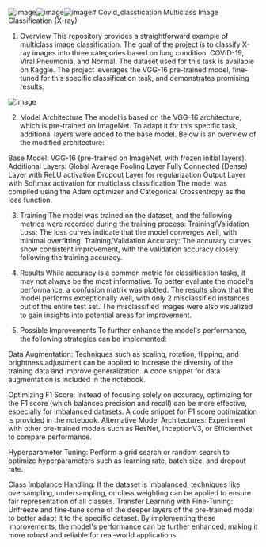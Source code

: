 ![image](https://github.com/user-attachments/assets/280d0401-d846-424c-aba2-b6e8ae068633)![image](https://github.com/user-attachments/assets/92a05e03-af99-4a8c-9e5a-5f8dade90d0c)![image](https://github.com/user-attachments/assets/de079744-4a0a-4498-8170-46f6aab6747b)# Covid_classfication
Multiclass Image Classification (X-ray)
1. Overview
This repository provides a straightforward example of multiclass image classification. The goal of the project is to classify X-ray images into three categories based on lung condition: COVID-19, Viral Pneumonia, and Normal. The dataset used for this task is available on Kaggle.
The project leverages the VGG-16 pre-trained model, fine-tuned for this specific classification task, and demonstrates promising results.


![image](https://github.com/user-attachments/assets/6d571972-e309-4857-8227-572f3951427e)




2. Model Architecture
The model is based on the VGG-16 architecture, which is pre-trained on ImageNet. To adapt it for this specific task, additional layers were added to the base model. Below is an overview of the modified architecture:

Base Model: VGG-16 (pre-trained on ImageNet, with frozen initial layers).
Additional Layers:
Global Average Pooling Layer
Fully Connected (Dense) Layer with ReLU activation
Dropout Layer for regularization
Output Layer with Softmax activation for multiclass classification
The model was compiled using the Adam optimizer and Categorical Crossentropy as the loss function.

3. Training
The model was trained on the dataset, and the following metrics were recorded during the training process:
Training/Validation Loss: The loss curves indicate that the model converges well, with minimal overfitting.
Training/Validation Accuracy: The accuracy curves show consistent improvement, with the validation accuracy closely following the training accuracy.

4. Results
While accuracy is a common metric for classification tasks, it may not always be the most informative. To better evaluate the model's performance, a confusion matrix was plotted. The results show that the model performs exceptionally well, with only 2 misclassified instances out of the entire test set.
The misclassified images were also visualized to gain insights into potential areas for improvement.

5. Possible Improvements
To further enhance the model's performance, the following strategies can be implemented:

Data Augmentation:
Techniques such as scaling, rotation, flipping, and brightness adjustment can be applied to increase the diversity of the training data and improve generalization.
A code snippet for data augmentation is included in the notebook.

Optimizing F1 Score:
Instead of focusing solely on accuracy, optimizing for the F1 score (which balances precision and recall) can be more effective, especially for imbalanced datasets.
A code snippet for F1 score optimization is provided in the notebook.
Alternative Model Architectures:
Experiment with other pre-trained models such as ResNet, InceptionV3, or EfficientNet to compare performance.

Hyperparameter Tuning:
Perform a grid search or random search to optimize hyperparameters such as learning rate, batch size, and dropout rate.

Class Imbalance Handling:
If the dataset is imbalanced, techniques like oversampling, undersampling, or class weighting can be applied to ensure fair representation of all classes.
Transfer Learning with Fine-Tuning:
Unfreeze and fine-tune some of the deeper layers of the pre-trained model to better adapt it to the specific dataset.
By implementing these improvements, the model's performance can be further enhanced, making it more robust and reliable for real-world applications.



